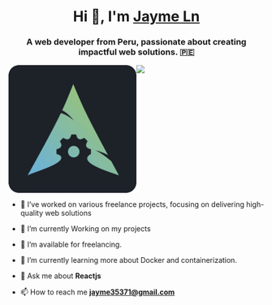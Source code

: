 
<h1 align="center">Hi 👋, I'm <a href="https://jayme-portfolio.vercel.app/" target="blank">
Jayme Ln</a></h1>
<h3 align="center">A web developer from Peru, passionate about creating impactful web solutions. 🇵🇪</h3>

<div style="display:flex">
<img src="https://raw.githubusercontent.com/archcraft-os/.github/main/profile/assets/logo.gif" style="width:50%">
<img src="https://firebasestorage.googleapis.com/v0/b/prueba-62d11.appspot.com/o/myTerminal.png?alt=media&token=0f9d19e3-0d8d-4803-952a-f6a04c84687e" style="width:50%">
</div>

- 🔭 I’ve worked on various freelance projects, focusing on delivering high-quality web solutions

- 🌱 I’m currently Working on my projects

- 🤝 I’m available for freelancing.

- 🌱 I’m currently learning more about Docker and containerization. 

- 💬 Ask me about **Reactjs**

- 📫 How to reach me **jayme35371@gmail.com**
